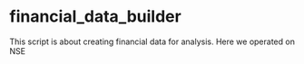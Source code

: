 # financial_data_builder
This script is about creating financial data for analysis. Here we operated on NSE 
